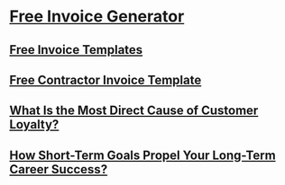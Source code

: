 
# [Free Invoice Generator](https://invoiceg.com)
## [Free Invoice Templates](https://invoiceg.com/invoice-template)
## [Free Contractor Invoice Template](https://invoiceg.com/blog/invoice-templates/contractor-invoice-template)
## [What Is the Most Direct Cause of Customer Loyalty?](https://invoiceg.com/blog/freelancer-tips/what-is-the-most-direct-cause-of-customer-loyalty)
## [How Short-Term Goals Propel Your Long-Term Career Success?](https://invoiceg.com/blog/invoicing-basics/how-short-term-goals-lead-your-long-term-career-success)

